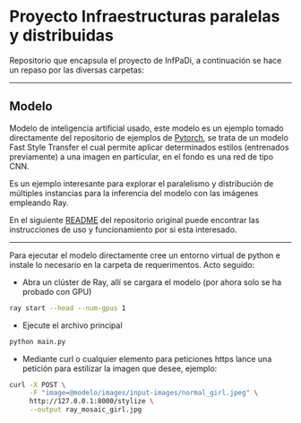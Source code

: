 # Proyecto Infraestructuras paralelas y distribuidas

Repositorio que encapsula el proyecto de InfPaDi, a continuación se hace un repaso por las diversas carpetas:

---
## Modelo

Modelo de inteligencia artificial usado, este modelo es un ejemplo tomado directamente del repositorio de ejemplos de [Pytorch](https://github.com/pytorch/examples/tree/main), se trata de un modelo Fast Style Transfer el cual permite aplicar determinados estilos (entrenados previamente) a una imagen en particular, en el fondo es una red de tipo CNN.

Es un ejemplo interesante para explorar el paralelismo y distribución de múltiples instancias para la inferencia del modelo con las imágenes empleando Ray.

En el siguiente [README](https://github.com/pytorch/examples/blob/main/fast_neural_style/README.md) del repositorio original puede encontrar las instrucciones de uso y funcionamiento por si esta interesado.

---

Para ejecutar el modelo directamente cree un entorno virtual de python e instale lo necesario en la carpeta de requerimentos. Acto seguído:

- Abra un clúster de Ray, allí se cargara el modelo (por ahora solo se ha probado con GPU)

```bash
ray start --head --num-gpus 1
```

- Ejecute el archivo principal

```bash
python main.py
```

- Mediante curl o cualquier elemento para peticiones https lance una petición para estilizar la imagen que desee, ejemplo:

```bash
curl -X POST \
     -F "image=@modelo/images/input-images/normal_girl.jpeg" \
     http://127.0.0.1:8000/stylize \
     --output ray_mosaic_girl.jpg
```